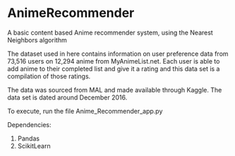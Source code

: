 # AnimeRecommender

A basic content based Anime recommender system, using the Nearest Neighbors algorithm

The dataset used in here contains information 
on user preference data from 73,516 users on 12,294 anime from MyAnimeList.net. 
Each user is able to add anime to their completed list and 
give it a rating and this data set is a compilation of those ratings. 

The data was sourced from MAL and made available through Kaggle.
The data set is dated around December 2016.

To execute, run the file Anime_Recommender_app.py

Dependencies:
1. Pandas
2. ScikitLearn
